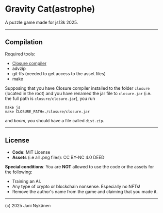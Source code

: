 # Gravity Cat(astrophe)

A puzzle game made for js13k 2025.


----


## Compilation

Required tools:
- [Closure compiler](https://developers.google.com/closure/compiler)
- advzip
- git-lfs (needed to get access to the asset files)
- make


Supposing that you have Closure compiler installed to the folder `closure` (located in the root) 
and you have renamed the jar file to `closure.jar` (i.e. the full path is `closure/closure.jar`), you run

```
make js
make CLOSURE_PATH=./closure/closure.jar
```
and *boom*, you should have a file called `dist.zip`. 
 

-----


## License

- **Code**: MIT License
- **Assets** (i.e all .png files): CC BY-NC 4.0 DEED 

**Special conditions**: You are **NOT** allowed to use the code or the assets for the following:

- Training an AI.
- Any type of crypto or blockchain nonsense. Especially no NFTs!
- Remove the author's name from the game and claiming that you made it.

-----


(c) 2025 Jani Nykänen
